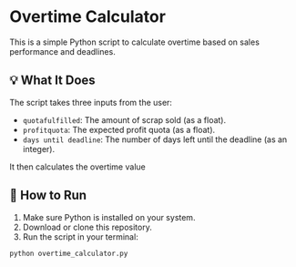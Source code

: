 # Overtime Calculator

This is a simple Python script to calculate overtime based on sales performance and deadlines.

## 💡 What It Does

The script takes three inputs from the user:

- `quotafulfilled`: The amount of scrap sold (as a float).
- `profitquota`: The expected profit quota (as a float).
- `days until deadline`: The number of days left until the deadline (as an integer).

It then calculates the overtime value


## 🚀 How to Run

1. Make sure Python is installed on your system.
2. Download or clone this repository.
3. Run the script in your terminal:

```bash
python overtime_calculator.py
